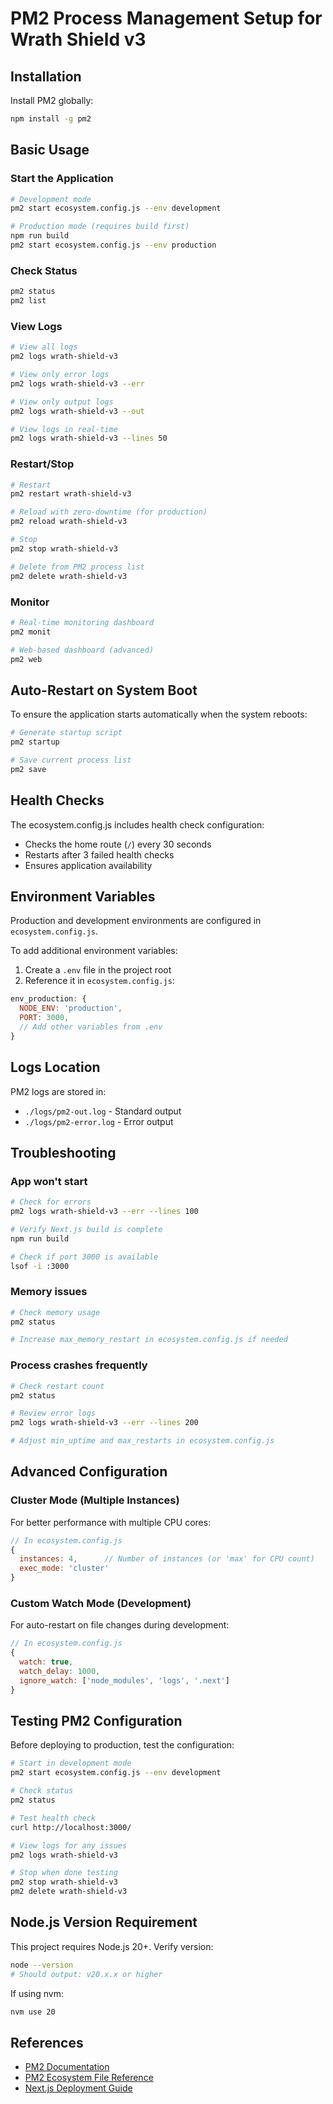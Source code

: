 # PM2 Process Management Setup for Wrath Shield v3

## Installation

Install PM2 globally:

```bash
npm install -g pm2
```

## Basic Usage

### Start the Application

```bash
# Development mode
pm2 start ecosystem.config.js --env development

# Production mode (requires build first)
npm run build
pm2 start ecosystem.config.js --env production
```

### Check Status

```bash
pm2 status
pm2 list
```

### View Logs

```bash
# View all logs
pm2 logs wrath-shield-v3

# View only error logs
pm2 logs wrath-shield-v3 --err

# View only output logs
pm2 logs wrath-shield-v3 --out

# View logs in real-time
pm2 logs wrath-shield-v3 --lines 50
```

### Restart/Stop

```bash
# Restart
pm2 restart wrath-shield-v3

# Reload with zero-downtime (for production)
pm2 reload wrath-shield-v3

# Stop
pm2 stop wrath-shield-v3

# Delete from PM2 process list
pm2 delete wrath-shield-v3
```

### Monitor

```bash
# Real-time monitoring dashboard
pm2 monit

# Web-based dashboard (advanced)
pm2 web
```

## Auto-Restart on System Boot

To ensure the application starts automatically when the system reboots:

```bash
# Generate startup script
pm2 startup

# Save current process list
pm2 save
```

## Health Checks

The ecosystem.config.js includes health check configuration:
- Checks the home route (`/`) every 30 seconds
- Restarts after 3 failed health checks
- Ensures application availability

## Environment Variables

Production and development environments are configured in `ecosystem.config.js`.

To add additional environment variables:

1. Create a `.env` file in the project root
2. Reference it in `ecosystem.config.js`:

```javascript
env_production: {
  NODE_ENV: 'production',
  PORT: 3000,
  // Add other variables from .env
}
```

## Logs Location

PM2 logs are stored in:
- `./logs/pm2-out.log` - Standard output
- `./logs/pm2-error.log` - Error output

## Troubleshooting

### App won't start
```bash
# Check for errors
pm2 logs wrath-shield-v3 --err --lines 100

# Verify Next.js build is complete
npm run build

# Check if port 3000 is available
lsof -i :3000
```

### Memory issues
```bash
# Check memory usage
pm2 status

# Increase max_memory_restart in ecosystem.config.js if needed
```

### Process crashes frequently
```bash
# Check restart count
pm2 status

# Review error logs
pm2 logs wrath-shield-v3 --err --lines 200

# Adjust min_uptime and max_restarts in ecosystem.config.js
```

## Advanced Configuration

### Cluster Mode (Multiple Instances)

For better performance with multiple CPU cores:

```javascript
// In ecosystem.config.js
{
  instances: 4,      // Number of instances (or 'max' for CPU count)
  exec_mode: 'cluster'
}
```

### Custom Watch Mode (Development)

For auto-restart on file changes during development:

```javascript
// In ecosystem.config.js
{
  watch: true,
  watch_delay: 1000,
  ignore_watch: ['node_modules', 'logs', '.next']
}
```

## Testing PM2 Configuration

Before deploying to production, test the configuration:

```bash
# Start in development mode
pm2 start ecosystem.config.js --env development

# Check status
pm2 status

# Test health check
curl http://localhost:3000/

# View logs for any issues
pm2 logs wrath-shield-v3

# Stop when done testing
pm2 stop wrath-shield-v3
pm2 delete wrath-shield-v3
```

## Node.js Version Requirement

This project requires Node.js 20+. Verify version:

```bash
node --version
# Should output: v20.x.x or higher
```

If using nvm:

```bash
nvm use 20
```

## References

- [PM2 Documentation](https://pm2.keymetrics.io/)
- [PM2 Ecosystem File Reference](https://pm2.keymetrics.io/docs/usage/application-declaration/)
- [Next.js Deployment Guide](https://nextjs.org/docs/deployment)
